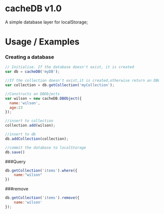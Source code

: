 # cacheDB v1.0
A simple database layer for localStorage;

# Usage / Examples
### Creating a database

```javascript
// Initialise. If the database doesn't exist, it is created
var db = cacheDB('myDB');

//If the collection doesn't exist,it is created,otherwise return an DBCollection
var collection = db.getCollection('myCollection');

//Constructs an DBObjects
var wilson = new cacheDB.DBObject({
  name:'wilson',
  age:23
});

//insert to collection
collection.add(wilson);

//insert to db
db.addCollection(collection);

//commit the database to localStorage
db.save()
```

###Query
```javascript
db.getCollection('items').where({
	name:"wilson"
})
```

###remove
```javascript
db.getCollection('items').remove({
	name:'wilson'
});
```